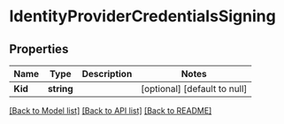 # IdentityProviderCredentialsSigning

## Properties
Name | Type | Description | Notes
------------ | ------------- | ------------- | -------------
**Kid** | **string** |  | [optional] [default to null]

[[Back to Model list]](../README.md#documentation-for-models) [[Back to API list]](../README.md#documentation-for-api-endpoints) [[Back to README]](../README.md)

